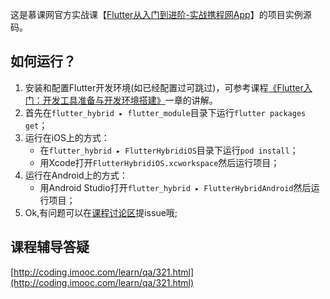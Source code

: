 

这是慕课网官方实战课【[Flutter从入门到进阶-实战携程网App](https://coding.imooc.com/class/321.html)】的项目实例源码。


## 如何运行？

1. 安装和配置Flutter开发环境(如已经配置过可跳过)，可参考课程[《Flutter入门：开发工具准备与开发环境搭建》](https://coding.imooc.com/class/321.html)一章的讲解。
2. 首先在`flutter_hybrid⁩ ▸ ⁨flutter_module⁩`目录下运行`flutter packages get`；
3. 运行在iOS上的方式：
	- 在`⁨flutter_hybrid⁩ ▸ ⁨FlutterHybridiOS⁩`目录下运行`pod install`；
	- 用Xcode打开`FlutterHybridiOS.xcworkspace`然后运行项目；
4. 运行在Android上的方式：
	- 用Android Studio打开`flutter_hybrid⁩ ▸ ⁨FlutterHybridAndroid⁩`然后运行项目；
3. Ok,有问题可以在[课程讨论区](https://coding.imooc.com/class/321.html)提issue哦;

## 课程辅导答疑

[http://coding.imooc.com/learn/qa/321.html](http://coding.imooc.com/learn/qa/321.html)
